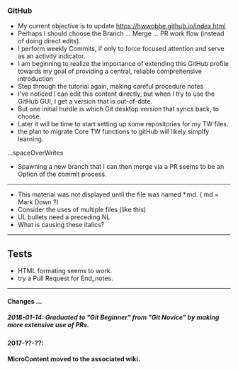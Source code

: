 <h3> GitHub </h3>

* My current objective is to update https://hwwobbe.github.io/index.html
* Perhaps I should choose the Branch ... Merge ... PR work flow (instead of doing direct edits).
* I perform weekly Commits, if only to force focused attention and serve as an activity indicator.
* I am beginning to realize the importance of extending this GitHub profile towards my goal of providing a central, reliable comprehensive introduction
* Step through the tutorial again, making careful procedure notes
* I've noticed I can edit this content directly, but when I try to use the GitHub GUI, I get a version that is out-of-date.
* But one initial hurdle is which Git desktop version that syncs back, to choose.
* Later it will be time to start setting up some repositories for my TW files.
* the plan to migrate Core TW functions to gitHub will likely simplfy learning.

...spaceOverWrites

* Spawning a new branch that I can then merge via a PR seems to be an Option of the commit process.

<hr>

* This material was not displayed until the file was named *.md. ( md = Mark Down ?) <br>
* Consider the uses of multiple files (like this)
* UL bullets need a preceding NL
* What is causing these italics?

<hr>
<h2> Tests </h2>

* HTML formating seems to work.
* try a Pull Request for End_notes.

<hr>

#### Changes ...
##### 2018-01-14: Graduated to "Git Beginner" from "Git Novice" by making more extensive use of PRs.
#### 2017-??-??: 
#### MicroContent moved to the associated wiki.
